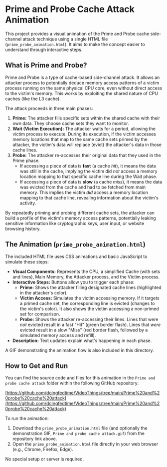 # Prime and Probe Cache Attack Animation

This project provides a visual animation of the Prime and Probe cache side-channel attack technique using a single HTML file (`prime_probe_animation.html`). It aims to make the concept easier to understand through interactive steps.

## What is Prime and Probe?

Prime and Probe is a type of cache-based side-channel attack. It allows an attacker process to potentially deduce memory access patterns of a victim process running on the same physical CPU core, even without direct access to the victim's memory. This works by exploiting the shared nature of CPU caches (like the L3 cache).

The attack proceeds in three main phases:

1.  **Prime:** The attacker fills specific sets within the shared cache with their own data. They choose cache sets they want to monitor.
2.  **Wait (Victim Execution):** The attacker waits for a period, allowing the victim process to execute. During its execution, if the victim accesses memory locations that map to the same cache sets primed by the attacker, the victim's data will replace (evict) the attacker's data in those cache lines.
3.  **Probe:** The attacker re-accesses their original data that they used in the Prime phase.
    *   If accessing a piece of data is **fast** (a cache *hit*), it means the data was still in the cache, implying the victim did *not* access a memory location mapping to that specific cache line during the Wait phase.
    *   If accessing a piece of data is **slow** (a cache *miss*), it means the data was evicted from the cache and had to be fetched from main memory. This implies the victim *did* access a memory location mapping to that cache line, revealing information about the victim's activity.

By repeatedly priming and probing different cache sets, the attacker can build a profile of the victim's memory access patterns, potentially leaking sensitive information like cryptographic keys, user input, or website browsing history.

## The Animation (`prime_probe_animation.html`)

The included HTML file uses CSS animations and basic JavaScript to simulate these steps:

*   **Visual Components:** Represents the CPU, a simplified Cache (with sets and lines), Main Memory, the Attacker process, and the Victim process.
*   **Interactive Steps:** Buttons allow you to trigger each phase:
    *   **Prime:** Shows the attacker filling designated cache lines (highlighted in the attacker's color).
    *   **Victim Access:** Simulates the victim accessing memory. If it targets a primed cache set, the corresponding line is evicted (changes to the victim's color). It also shows the victim accessing a non-primed set for comparison.
    *   **Probe:** Shows the attacker re-accessing their lines. Lines that were *not* evicted result in a fast "Hit" (green border flash). Lines that *were* evicted result in a slow "Miss" (red border flash, followed by a simulated memory access and refill).
*   **Description:** Text updates explain what's happening in each phase.

A GIF demonstrating the animation flow is also included in this directory.

## How to Get and Run

You can find the source code and files for this animation in the `Prime and probe cache attack` folder within the following GitHub repository:

[https://github.com/doingfedtime/VideoThings/tree/main/Prime%20and%20probe%20cache%20attack](https://github.com/doingfedtime/VideoThings/tree/main/Prime%20and%20probe%20cache%20attack)

To run the animation:

1.  Download the `prime_probe_animation.html` file (and optionally the demonstration GIF, `Prime and probe cache attack.gif`) from the repository link above.
2.  Open the `prime_probe_animation.html` file directly in your web browser (e.g., Chrome, Firefox, Edge).

No special setup or server is required.